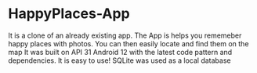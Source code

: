 # HappyPlaces-App
It is a clone of an already existing app.
The App is helps you rememeber happy places with photos. 
You can then easily locate and find them on the map
It was built on API 31 Android 12 with the latest code pattern and dependencies.
It is easy to use!
SQLite was used as a local database
